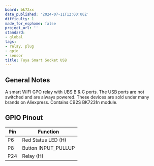 ```yaml
---
board: bk72xx
date_published: '2024-07-11T12:00:00Z'
difficulty: 1
made_for_esphome: false
project_url: ''
standard:
- global
tags:
- relay, plug
- gpio
- sensor
title: Tuya Smart Socket USB
---
```


## General Notes

A smart WIFI GPO relay with UBS B & C ports.
The USB ports are not switched and are always powered.
These devices are sold under many brands on Aliexpress.
Contains CB2S BK7231n module.

## GPIO Pinout

| Pin    | Function                   |
| ------ | -------------------------- |
| P6     | Red Status LED (H)         |
| P8     | Button INPUT_PULLUP        |
| P24    | Relay (H)                  |